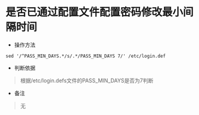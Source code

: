 # 是否已通过配置文件配置密码修改最小间隔时间

- 操作方法
```
sed '/^PASS_MIN_DAYS.*/s/.*/PASS_MIN_DAYS 7/' /etc/login.def
```

- 判断依据
> 根据/etc/login.defs文件的PASS_MIN_DAYS是否为7判断


- 备注
> 无